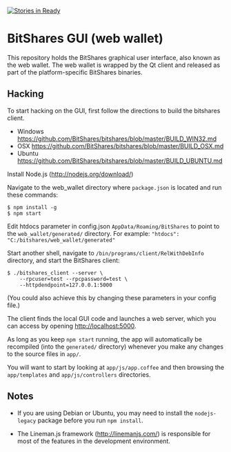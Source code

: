 [![Stories in Ready](https://badge.waffle.io/bitsuperlab/web_play.png?label=ready&title=Ready)](https://waffle.io/bitsuperlab/web_play)
# BitShares GUI (web wallet)

This repository holds the BitShares graphical user interface, also
known as the web wallet.  The web wallet is wrapped by the Qt client
and released as part of the platform-specific BitShares binaries.

## Hacking

To start hacking on the GUI, first follow the directions to build the bitshares client.

* Windows <https://github.com/BitShares/bitshares/blob/master/BUILD_WIN32.md>
* OSX <https://github.com/BitShares/bitshares/blob/master/BUILD_OSX.md>
* Ubuntu <https://github.com/BitShares/bitshares/blob/master/BUILD_UBUNTU.md>

Install Node.js (<http://nodejs.org/download/>)

Navigate to the web_wallet directory where `package.json` is located and run these commands:

    $ npm install -g
    $ npm start

Edit htdocs parameter in config.json  `AppData/Roaming/BitShares` to point to the `web_wallet/generated/` directory.  For example: ` "htdocs": "C:/bitshares/web_wallet/generated" `

Start another shell, navigate to `/bin/programs/client/RelWithDebInfo` directory, and start
the BitShares client:

    $ ./bitshares_client --server \
        --rpcuser=test --rpcpassword=test \
        --httpdendpoint=127.0.0.1:5000
(You could also achieve this by changing these parameters in your config file.)

The client finds the local GUI code and launches a web server, which
you can access by opening <http://localhost:5000>.  

As long as you keep `npm start` running, the app will automatically be
recompiled (into the `generated/` directory) whenever you make any
changes to the source files in `app/`.

You will want to start by looking at `app/js/app.coffee` and then
browsing the `app/templates` and `app/js/controllers` directories.

## Notes

* If you are using Debian or Ubuntu, you may need to install the
  `nodejs-legacy` package before you run `npm install`.

* The Lineman.js framework (<http://linemanjs.com/>) is responsible
  for most of the features in the development environment.
